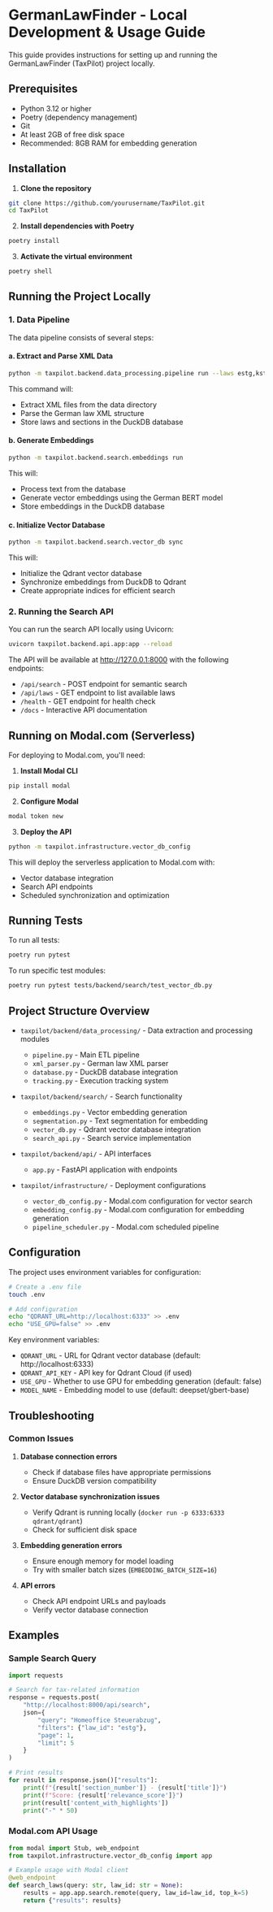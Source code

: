 # GermanLawFinder - Local Development & Usage Guide

This guide provides instructions for setting up and running the GermanLawFinder (TaxPilot) project locally.

## Prerequisites

- Python 3.12 or higher
- Poetry (dependency management)
- Git
- At least 2GB of free disk space
- Recommended: 8GB RAM for embedding generation

## Installation

1. **Clone the repository**

```bash
git clone https://github.com/yourusername/TaxPilot.git
cd TaxPilot
```

2. **Install dependencies with Poetry**

```bash
poetry install
```

3. **Activate the virtual environment**

```bash
poetry shell
```

## Running the Project Locally

### 1. Data Pipeline

The data pipeline consists of several steps:

#### a. Extract and Parse XML Data

```bash
python -m taxpilot.backend.data_processing.pipeline run --laws estg,kstg,ustg,ao,gewstg
```

This command will:
- Extract XML files from the data directory
- Parse the German law XML structure
- Store laws and sections in the DuckDB database

#### b. Generate Embeddings

```bash
python -m taxpilot.backend.search.embeddings run
```

This will:
- Process text from the database
- Generate vector embeddings using the German BERT model
- Store embeddings in the DuckDB database

#### c. Initialize Vector Database

```bash
python -m taxpilot.backend.search.vector_db sync
```

This will:
- Initialize the Qdrant vector database
- Synchronize embeddings from DuckDB to Qdrant
- Create appropriate indices for efficient search

### 2. Running the Search API

You can run the search API locally using Uvicorn:

```bash
uvicorn taxpilot.backend.api.app:app --reload
```

The API will be available at http://127.0.0.1:8000 with the following endpoints:
- `/api/search` - POST endpoint for semantic search
- `/api/laws` - GET endpoint to list available laws
- `/health` - GET endpoint for health check
- `/docs` - Interactive API documentation

## Running on Modal.com (Serverless)

For deploying to Modal.com, you'll need:

1. **Install Modal CLI**

```bash
pip install modal
```

2. **Configure Modal**

```bash
modal token new
```

3. **Deploy the API**

```bash
python -m taxpilot.infrastructure.vector_db_config
```

This will deploy the serverless application to Modal.com with:
- Vector database integration
- Search API endpoints
- Scheduled synchronization and optimization

## Running Tests

To run all tests:

```bash
poetry run pytest
```

To run specific test modules:

```bash
poetry run pytest tests/backend/search/test_vector_db.py
```

## Project Structure Overview

- `taxpilot/backend/data_processing/` - Data extraction and processing modules
  - `pipeline.py` - Main ETL pipeline
  - `xml_parser.py` - German law XML parser
  - `database.py` - DuckDB database integration
  - `tracking.py` - Execution tracking system

- `taxpilot/backend/search/` - Search functionality
  - `embeddings.py` - Vector embedding generation
  - `segmentation.py` - Text segmentation for embedding
  - `vector_db.py` - Qdrant vector database integration
  - `search_api.py` - Search service implementation

- `taxpilot/backend/api/` - API interfaces
  - `app.py` - FastAPI application with endpoints

- `taxpilot/infrastructure/` - Deployment configurations
  - `vector_db_config.py` - Modal.com configuration for vector search
  - `embedding_config.py` - Modal.com configuration for embedding generation
  - `pipeline_scheduler.py` - Modal.com scheduled pipeline

## Configuration

The project uses environment variables for configuration:

```bash
# Create a .env file
touch .env

# Add configuration
echo "QDRANT_URL=http://localhost:6333" >> .env
echo "USE_GPU=false" >> .env
```

Key environment variables:
- `QDRANT_URL` - URL for Qdrant vector database (default: http://localhost:6333)
- `QDRANT_API_KEY` - API key for Qdrant Cloud (if used)
- `USE_GPU` - Whether to use GPU for embedding generation (default: false)
- `MODEL_NAME` - Embedding model to use (default: deepset/gbert-base)

## Troubleshooting

### Common Issues

1. **Database connection errors**
   - Check if database files have appropriate permissions
   - Ensure DuckDB version compatibility

2. **Vector database synchronization issues**
   - Verify Qdrant is running locally (`docker run -p 6333:6333 qdrant/qdrant`)
   - Check for sufficient disk space

3. **Embedding generation errors**
   - Ensure enough memory for model loading
   - Try with smaller batch sizes (`EMBEDDING_BATCH_SIZE=16`)

4. **API errors**
   - Check API endpoint URLs and payloads
   - Verify vector database connection

## Examples

### Sample Search Query

```python
import requests

# Search for tax-related information
response = requests.post(
    "http://localhost:8000/api/search",
    json={
        "query": "Homeoffice Steuerabzug",
        "filters": {"law_id": "estg"},
        "page": 1,
        "limit": 5
    }
)

# Print results
for result in response.json()["results"]:
    print(f"{result['section_number']} - {result['title']}")
    print(f"Score: {result['relevance_score']}")
    print(result['content_with_highlights'])
    print("-" * 50)
```

### Modal.com API Usage

```python
from modal import Stub, web_endpoint
from taxpilot.infrastructure.vector_db_config import app

# Example usage with Modal client
@web_endpoint
def search_laws(query: str, law_id: str = None):
    results = app.app.search.remote(query, law_id=law_id, top_k=5)
    return {"results": results}
```